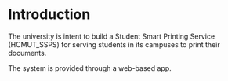 # Introduction
The university is intent to build a Student Smart Printing Service (HCMUT_SSPS) for serving
students in its campuses to print their documents.

The system is provided through a web-based app.
